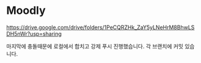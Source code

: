 # Moodly

https://drive.google.com/drive/folders/1PeCQRZHk_ZaY5yLNeHrM8BhwLSDH5nWr?usp=sharing

 
 
 
 마지막에 충돌때문에 로컬에서 합치고 강제 푸시 진행했습니다. 각 브랜치에 커밋 있습니다.
